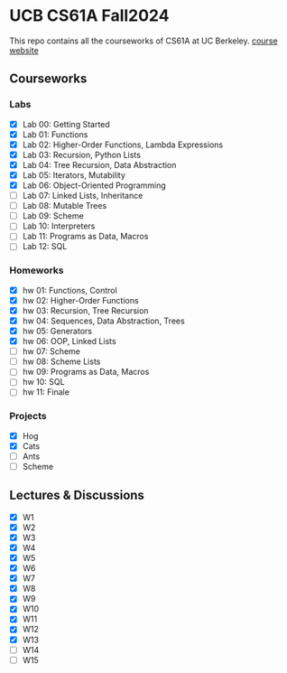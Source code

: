 # UCB CS61A Fall2024

This repo contains all the courseworks of CS61A at UC Berkeley.
[course website](https://insideempire.github.io/CS61A-Website-Archive/index.html)

## Courseworks

### Labs
- [x] Lab 00: Getting Started 
- [x] Lab 01: Functions
- [x] Lab 02: Higher-Order Functions, Lambda Expressions
- [x] Lab 03: Recursion, Python Lists
- [x] Lab 04: Tree Recursion, Data Abstraction
- [x] Lab 05: Iterators, Mutability
- [x] Lab 06: Object-Oriented Programming
- [ ] Lab 07: Linked Lists, Inheritance
- [ ] Lab 08: Mutable Trees
- [ ] Lab 09: Scheme
- [ ] Lab 10: Interpreters
- [ ] Lab 11: Programs as Data, Macros
- [ ] Lab 12: SQL
### Homeworks
- [x] hw 01: Functions, Control
- [x] hw 02: Higher-Order Functions
- [x] hw 03: Recursion, Tree Recursion
- [x] hw 04: Sequences, Data Abstraction, Trees
- [x] hw 05: Generators
- [x] hw 06: OOP, Linked Lists
- [ ] hw 07: Scheme
- [ ] hw 08: Scheme Lists
- [ ] hw 09: Programs as Data, Macros
- [ ] hw 10: SQL
- [ ] hw 11: Finale
### Projects
- [x] Hog
- [x] Cats
- [ ] Ants
- [ ] Scheme

## Lectures & Discussions
- [x] W1
- [x] W2
- [x] W3
- [x] W4
- [x] W5
- [x] W6
- [x] W7
- [x] W8
- [x] W9
- [x] W10
- [x] W11
- [x] W12
- [x] W13
- [ ] W14
- [ ] W15
